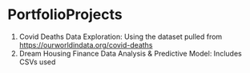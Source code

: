 # PortfolioProjects

1. Covid Deaths Data Exploration: Using the dataset pulled from   https://ourworldindata.org/covid-deaths
2. Dream Housing Finance Data Analysis & Predictive Model: Includes CSVs used

